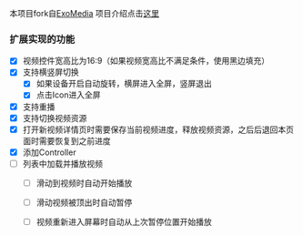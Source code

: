 本项目fork自[ExoMedia](https://github.com/brianwernick/ExoMedia)
项目介绍点击[这里](https://github.com/brianwernick/ExoMedia/blob/master/README.md)

### 扩展实现的功能

- [x] 视频控件宽高比为16:9（如果视频宽高比不满足条件，使用黑边填充）
- [x] 支持横竖屏切换
  - [x] 如果设备开启自动旋转，横屏进入全屏，竖屏退出
  - [x] 点击Icon进入全屏
- [x] 支持重播
- [x] 支持切换视频资源
- [x] 打开新视频详情页时需要保存当前视频进度，释放视频资源，之后后退回本页面时需要恢复到之前进度
- [x] 添加Controller
- [ ] 列表中加载并播放视频
  - [ ] 滑动到视频时自动开始播放
  - [ ] 滑动视频被顶出时自动暂停
  - [ ] 视频重新进入屏幕时自动从上次暂停位置开始播放



